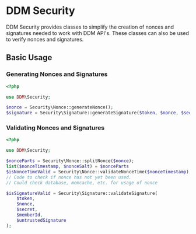 # DDM Security

DDM Security provides classes to simplify the creation of nonces and signatures
needed to work with DDM API's. These classes can also be used to verify nonces
and signatures.

## Basic Usage

### Generating Nonces and Signatures

```php
<?php

use DDM\Security;

$nonce = Security\Nonce::generateNonce();
$signature = Security\Signature::generateSignature($token, $nonce, $secret);
```

### Validating Nonces and Signatures

```php
<?php

use DDM\Security;

$nonceParts = Security\Nonce::splitNonce($nonce);
list($nonceTimestamp, $nonceSalt) = $nonceParts
$isNonceTimeValid = Security\Nonce::validateNonceTime($nonceTimestamp);
// Code to check if nonce has not yet been used.
// Could check database, memcache, etc. for usage of nonce

$isSignatureValid = Security\Signature::validateSignature(
    $token,
    $nonce,
    $secret,
    $memberId,
    $untrustedSignature
);
```

